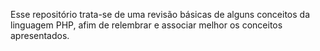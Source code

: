 Esse repositório trata-se de uma revisão básicas de alguns conceitos da linguagem PHP, afim de relembrar e associar melhor os conceitos apresentados.